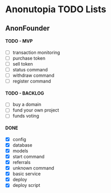 # Anonutopia TODO Lists

## AnonFounder

#### TODO - MVP

- [ ] transaction monitoring
- [ ] purchase token
- [ ] sell token
- [ ] status command
- [ ] withdraw command
- [ ] register command

#### TODO - BACKLOG

- [ ] buy a domain
- [ ] fund your own project
- [ ] funds voting

#### DONE

- [x] config
- [x] database
- [x] models
- [x] start command
- [x] referrals
- [x] unknown command
- [x] basic service
- [x] deploy
- [x] deploy script
